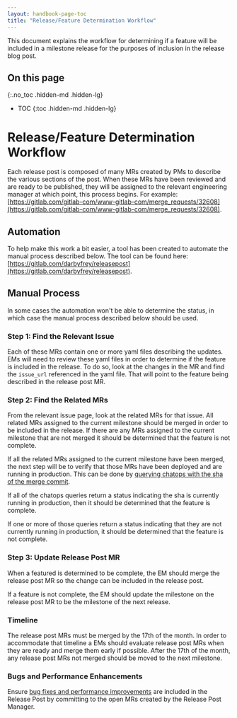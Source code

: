 ```yaml
---
layout: handbook-page-toc
title: "Release/Feature Determination Workflow"
---
```


This document explains the workflow for determining if a feature will be included in a milestone release for the purposes of inclusion in the release blog post.

## On this page
{:.no_toc .hidden-md .hidden-lg}

- TOC
{:toc .hidden-md .hidden-lg}

# Release/Feature Determination Workflow

Each release post is composed of many MRs created by PMs to describe the various sections of the post. When these MRs have been reviewed and are ready to be published, they will be assigned to the relevant engineering manager at which point, this process begins. For example: [https://gitlab.com/gitlab-com/www-gitlab-com/merge_requests/32608](https://gitlab.com/gitlab-com/www-gitlab-com/merge_requests/32608).

## Automation

To help make this work a bit easier, a tool has been created to automate the manual process described below. The tool can be found here: [https://gitlab.com/darbyfrey/releasepost](https://gitlab.com/darbyfrey/releasepost).

## Manual Process

In some cases the automation won't be able to determine the status, in which case the manual process described below should be used.


### Step 1: Find the Relevant Issue

Each of these MRs contain one or more yaml files describing the updates. EMs will need to review these yaml files in order to determine if the feature is included in the release. To do so, look at the changes in the MR and find the `issue_url` referenced in the yaml file. That will point to the feature being described in the release post MR.

### Step 2: Find the Related MRs

From the relevant issue page, look at the related MRs for that issue. All related MRs assigned to the current milestone should be merged in order to be included in the release. If there are any MRs assigned to the current milestone that are not merged it should be determined that the feature is not complete.

If all the related MRs assigned to the current milestone have been merged, the next step will be to verify that those MRs have been deployed and are running in production. This can be done by [querying chatops with the sha of the merge commit](/handbook/engineering/quality/guidelines/tips-and-tricks/#determine-if-a-change-has-been-deployed-to-an-environment-using-revision-sha).

If all of the chatops queries return a status indicating the sha is currently running in production, then it should be determined that the feature is complete.

If one or more of those queries return a status indicating that they are not currently running in production, it should be determined that the feature is not complete.

### Step 3: Update Release Post MR

When a featured is determined to be complete, the EM should merge the release post MR so the change can be included in the release post.

If a feature is not complete, the EM should update the milestone on the release post MR to be the milestone of the next release.

### Timeline

The release post MRs must be merged by the 17th of the month. In order to accommodate that timeline a EMs should evaluate release post MRs when they are ready and merge them early if possible. After the 17th of the month, any release post MRs not merged should be moved to the next milestone.

### Bugs and Performance Enhancements

Ensure [bug fixes and performance improvements](/handbook/marketing/blog/release-posts/#usability-improvements-performance-improvements-and-bug-fixes) are included in the Release Post by committing to the open MRs created by the Release Post Manager.
